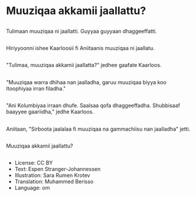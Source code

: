 # Muuziqaa akkamii jaallattu?

##
Tulimaan muuziqaa ni jaallatti. Guyyaa guyyaan dhaggeeffatti.

##
Hiriyyoonni ishee Kaarloosii fi Aniitaanis muuziqaa ni jaallatu.

##
"Tulimaa, muuziqaa akkamii jaallatta?" jedhee gaafate Kaarloos.

##
"Muuziqaa warra dhihaa nan jaalladha, garuu muuziqaa biyya koo Itoophiyaa irran filadha."

##
"Ani Kolumbiyaa irraan dhufe. Saalsaa qofa dhaggeeffadha. Shubbisaaf baayyee gaariidha," jedhe Kaarloos.

##
Aniitaan, "Sirboota jaalalaa fi muuziqaa na gammachiisu nan jaalladha" jetti.

##
Muuziqaa akkamii jaallattu?

##
* License: CC BY
* Text: Espen Stranger-Johannessen
* Illustration: Sara Rumen Krotev
* Translation: Muhammed Berisso
* Language: om
